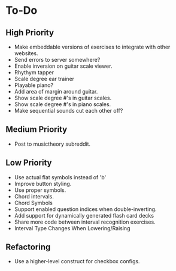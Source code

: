 # To-Do
## High Priority
* Make embeddable versions of exercises to integrate with other websites.
* Send errors to server somewhere?
* Enable inversion on guitar scale viewer.
* Rhythym tapper
* Scale degree ear trainer
* Playable piano?
* Add area of margin around guitar.
* Show scale degree #'s in guitar scales.
* Show scale degree #'s in piano scales.
* Make sequential sounds cut each other off?
## Medium Priority
* Post to musictheory subreddit.
## Low Priority
* Use actual flat symbols instead of 'b'
* Improve button styling.
* Use proper symbols.
* Chord intervals.
* Chord Symbols
* Support enabled question indices when double-inverting.
* Add support for dynamically generated flash card decks
* Share more code between interval recognition exercises.
* Interval Type Changes When Lowering/Raising
## Refactoring
* Use a higher-level construct for checkbox configs.